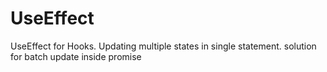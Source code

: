 # UseEffect
UseEffect for Hooks. Updating multiple states in single statement. solution for batch update inside promise
